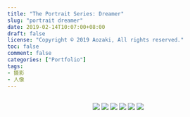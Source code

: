 ```yaml
---
title: "The Portrait Series: Dreamer"
slug: "portrait dreamer"
date: 2019-02-14T10:07:00+08:00
draft: false
license: "Copyright © 2019 Aozaki, All rights reserved."
toc: false
comment: false
categories: ["Portfolio"]
tags: 
- 摄影
- 人像
---
```


<br>
<center>
    <img src="https://img.aozaki.cc/20190214_0001.jpg">
    <img src="https://img.aozaki.cc/20190214_0002.jpg">
    <img src="https://img.aozaki.cc/20190214_0003.jpg">
    <img src="https://img.aozaki.cc/20190214_0004.jpg">
    <img src="https://img.aozaki.cc/20190214_0005.jpg">
    <img src="https://img.aozaki.cc/20190214_0006.jpg">
</center>

<!--
    Sony a7R III
    Sony Planar T* FE 50mm f/1.4 ZA
-->
